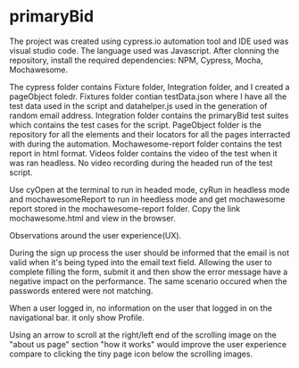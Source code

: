 # primaryBid

The project was created using cypress.io automation tool and IDE used was visual studio code. 
The language used was Javascript.
After clonning the repository, install the required dependencies: NPM, Cypress, Mocha, Mochawesome.

The cypress folder contains Fixture folder, Integration folder, and I created a pageObject foledr.
Fixtures folder contian testData.json where I have all the test data used in the script and datahelper.js used in the generation of random email address.
Integration folder contains the primaryBid test suites which contains the test cases for the script.
PageObject folder is the repository for all the elements and their locators for all the pages interracted with during the automation.
Mochawesome-report folder contains the test report in html format.
Videos folder contains the video of the test when it was ran headless. No video recording during the headed run of the test script.

Use cyOpen at the terminal to run in headed mode, cyRun in headless mode and mochawesomeReport to run in heedless mode and get mochawesome report stored in the mochawesome-report folder. Copy the link mochawesome.html and view in the browser.

Observations around the user experience(UX).

During the sign up process the user should be informed that the email is not valid when it's being typed into the email text field. Allowing the user to complete filling the form, submit it and then show the error message have a negative impact on the performance. The same scenario occured when the passwords entered were not matching.

When a user logged in, no information on the user that logged in on the navigational bar. it only show Profile.

Using an arrow to scroll at the right/left end of the scrolling image on the "about us page" section "how it works" would improve the user experience compare to clicking the tiny page icon below the scrolling images.
